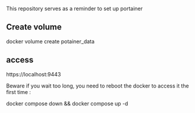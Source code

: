 This repository serves as a reminder to set up portainer

## Create volume
docker volume create potainer_data

## access

https://localhost:9443

Beware if you wait too long, you need to reboot the docker to access it the first time :

docker compose down && docker compose up -d
